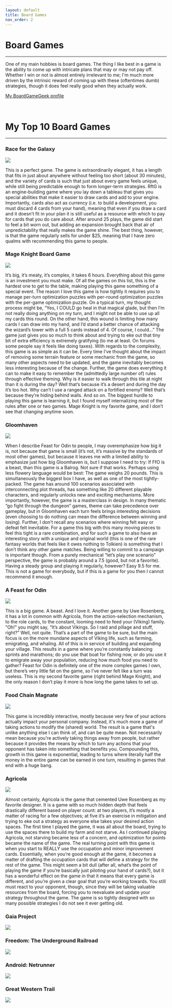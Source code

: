 ```yaml
---
layout: default
title: Board Games
nav_order: 2
---
```


# Board Games

----

One of my main hobbies is board games. 
The thing I like best in a game is the ability to come up with intricate plans that may or may not pay off. 
Whether I win or not is almost entirely irrelevant to me; I'm much more driven by the intrinsic reward of coming up with these (oftentimes dumb) strategies, though it does feel really good when they actually work.

[My BoardGameGeek profile](https://boardgamegeek.com/user/pswissler)

&nbsp;
&nbsp;

# My Top 10 Board Games

----

### Race for the Galaxy

![](https://cf.geekdo-images.com/-DOqixs8uwKUvvWPKI4f9w__itemrep/img/DBzrnh_ZSypfwdfZXVOvCGBf1ig=/fit-in/246x300/filters:strip_icc()/pic5261714.jpg)

This is a perfect game. The game is extraordinarily elegant, it has a length that fits in just about anywhere without feeling too short (about 30 minutes), and the variety of cards is such that just about every game feels unique, while still being predictable enough to form longer-term strategies. RftG is an engine-building game where you lay down a tableau that gives you special abilities that make it easier to draw cards and add to your engine. Importantly, cards also act as currency (i.e. to build a development, you must discard 4 cards from your hand), meaning that even if you draw a card and it doesn’t fit in your plan it is still useful as a resource with which to pay for cards that you do care about. After around 25 plays, the game did start to feel a bit worn out, but adding an expansion brought back that air of unpredictability that really makes the game shine. The best thing, however, is that the game regularly sells for under $25, meaning that I have zero qualms with recommending this game to people.

### Mage Knight Board Game

![](https://cf.geekdo-images.com/DUO2hz9AlLOH8p9ED-lCWg__itemrep/img/6OmGo3bidk3ma7U1v-oq_2pEJZI=/fit-in/246x300/filters:strip_icc()/pic1083380.jpg)

It’s big, it’s meaty, it’s complex, it takes 6 hours. Everything about this game is an investment you must make. Of all the games on this list, this is the hardest one to get to the table, making playing this game something of a special event. The reason I love this game is how tightly it requires you to manage per-turn optimization puzzles with per-round optimization puzzles with the per-game optimization puzzle. On a typical turn, my thought process might be, “Yes, I COULD go heal in that magical glade, but then I’m not really doing anything on my turn, and I might not be able to use up all my cards this round. On the other hand, this wound is limiting how many cards I can draw into my hand, and I’d stand a better chance of attacking the wizard’s tower with a full 5 cards instead of 4. Of course, I could…” The game just gives you so much to think about and trying to eke out that tiny bit of extra efficiency is extremely gratifying (to me at least. On forums some people say it feels like doing taxes). With regards to the complexity, this game is as simple as it can be. Every time I’ve thought about the impact of removing some terrain feature or some mechanic from the game, so many other aspects need to be updated, and the game inevitably becomes less interesting because of the change. Further, the game does everything it can to make it easy to remember the (admittedly large number of) rules through effective theming. Why is it easier to walk through this tile at night than it is during the day? Well that’s because it’s a desert and during the day it’s too hot. Why can’t I use a ranged attack on a fortified enemy? Well that’s because they’re hiding behind walls. And so on. The biggest hurdle to playing this game is learning it, but I found myself internalizing most of the rules after one or two games. Mage Knight is my favorite game, and I don’t see that changing anytime soon.

### Gloomhaven

![](https://cf.geekdo-images.com/sZYp_3BTDGjh2unaZfZmuA__itemrep/img/0IdBRA_G-ZdrNaxI4Z1LPQMZD0I=/fit-in/246x300/filters:strip_icc()/pic2437871.jpg)

When I describe Feast for Odin to people, I may overemphasize how big it is, not because that game is small (it’s not, it’s massive by the standards of most other games), but because it leaves me with a limited ability to emphasize just how big Gloomhaven is, but I suppose I need to try: If FfO is a beast, than this game is a Balrog. Not sure if that works. Perhaps using less flowery language would be best: The game weighs 20 pounds. This is simultaneously the biggest box I have, as well as one of the most tightly-packed. The game has around 100 scenarios associated with interconnecting plot threads, has something like 20 different playable characters, and regularly unlocks new and exciting mechanisms. More importantly, however, the game is a masterclass in design. In many thematic “go fight through the dungeon” games, theme can take precedence over gameplay, but in Gloomhaven each turn feels brings interesting decisions (even choosing to do nothing can mean the difference between winning and losing). Further, I don’t recall any scenarios where winning felt easy or defeat felt inevitable. For a game this big with this many moving pieces to feel this tight is a rare combination, and for such a game to also have an interesting story with a unique and original world (this is one of the rare fantasy worlds that feels like it owes nothing to Tolkien) is something that I don’t think any other game matches. Being willing to commit to a campaign is important though. From a purely mechanical “let’s play one scenario” perspective, the game is probably around a 7.5 (good, but not a favorite). Having a steady group and playing it regularly, however? Easy 9.5 for me. This is not a game for everybody, but if this is a game for you then I cannot recommend it enough.

### A Feast for Odin

![](https://cf.geekdo-images.com/s9oGMCo1fcfV4Dk3EnqLZw__itemrep/img/IRX2-uakhv7gHZPJNmtDbWFpjLg=/fit-in/246x300/filters:strip_icc()/pic3146943.png)

This is a big game. A beast. And I love it. Another game by Uwe Rosenberg, it has a lot in common with Agricola, from the action-selection mechanism, to the role cards, to the constant, looming need to feed your (Viking) family. “Oh!” you might say, “It’s about Vikings. So I raid and pillage and stuff, right?” Well, not quite. That’s a part of the game to be sure, but the main focus is on the more mundane aspects of Viking life, such as farming, emigrating, and whaling. All of this is in service of building and expanding your village. This results in a game where you’re constantly balancing sprints and marathons; do you use that boat for fishing now, or do you use it to emigrate away your population, reducing how much food you need to gather? Feast for Odin is definitely one of the more complex games I own, but there’s very little fat on the game, so I’ve never felt like a turn was useless. This is my second favorite game (right behind Mage Knight), and the only reason I don’t play it more is how long the game takes to set up.

### Food Chain Magnate

![](https://cf.geekdo-images.com/Wtxml94LAXsIWQCxGPS63Q__itemrep/img/Bl9o9eur7lveoZUYwAl9LL9NSJo=/fit-in/246x300/filters:strip_icc()/pic2649434.png)

This game is incredibly interactive, mostly because very few of your actions actually impact your personal company. Instead, it's much more a game of taking actions to modify the (shared) world. The result is a game that's unlike anything else I can think of, and can be quite mean. Not necessarily mean because you're actively taking things away from people, but rather because it provides the means by which to turn any actions that your opponent has taken into something that benefits you. Compounding this, growth in this game is exponential, leading to turns where literally half the money in the entire game can be earned in one turn, resulting in games that end with a huge bang.

### Agricola

![](https://cf.geekdo-images.com/dDDo2Hexl80ucK1IlqTk-g__itemrep/img/DzC9cA0TNmWUO7WLdl4-uFHfO_k=/fit-in/246x300/filters:strip_icc()/pic831744.jpg)

Almost certainly, Agricola is the game that cemented Uwe Rosenberg as my favorite designer. It is a game with so much hidden depth that feels drastically different based on player count: at two players, it’s mostly a matter of racing for a few objectives; at five it’s an exercise in mitigation and trying to eke out a strategy as everyone else takes your desired action spaces. The first time I played the game, it was all about the board, trying to use the spaces there to build my farm and not starve. As I continued playing Agricola, not starving became less of a concern, and optimization for points became the name of the game. The real turning point with this game is when you start to REALLY use the occupation and minor improvement cards. Essentially, when you’re good enough at the game, it becomes a matter of drafting the occupation cards that will define a strategy for the rest of the game. This might seem a bit dull (after all, what’s the point of playing the game if you’re basically just piloting your hand of cards?), but it has a wonderful effect on the game in that it means that every game is different, and you’re given a clear goal that you’re working towards. You still must react to your opponent, though, since they will be taking valuable resources from the board, forcing you to reevaluate and update your strategy throughout the game. The game is so tightly designed with so many possible strategies I do not see it ever getting old.

### Gaia Project

![](https://cf.geekdo-images.com/hGWFm3hbMlCDsfCsauOQ4g__itemrep/img/MNyaVUlEsVQmbv3nObPl0SEd_TI=/fit-in/246x300/filters:strip_icc()/pic5375625.png)

### Freedom: The Underground Railroad

![](https://cf.geekdo-images.com/eEUq1DqkPjVdSTJT4wp1zg__itemrep/img/hCJpWyQcvctzwMIOarfwgiT6UgA=/fit-in/246x300/filters:strip_icc()/pic1478723.jpg)

### Android: Netrunner

![](https://cf.geekdo-images.com/2ewHIIG_TRq8bYlqk0jIMw__itemrep/img/Nz7z5Qk3fZ3R6IM14pDRg1D8XKE=/fit-in/246x300/filters:strip_icc()/pic3738560.jpg)

### Great Western Trail

![](https://cf.geekdo-images.com/gDn7AhrDlmfCLSz9ZqoNFQ__itemrep/img/0FOms0QcPYvwEMWVXsy9p0FjGlM=/fit-in/246x300/filters:strip_icc()/pic5988511.jpg)